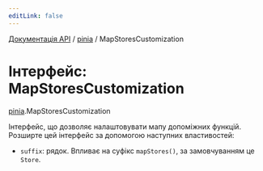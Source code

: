 ```yaml
---
editLink: false
---
```


[Документація API](../index.md) / [pinia](../modules/pinia.md) / MapStoresCustomization

# Інтерфейс: MapStoresCustomization

[pinia](../modules/pinia.md).MapStoresCustomization

Інтерфейс, що дозволяє налаштовувати мапу допоміжних функцій. Розширте 
цей інтерфейс за допомогою наступних властивостей:

- `suffix`: рядок. Впливає на суфікс `mapStores()`, за замовчуванням це `Store`.
